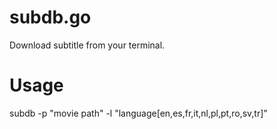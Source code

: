 subdb.go
========

Download subtitle from your terminal.

Usage
=====

subdb -p "movie path" -l "language[en,es,fr,it,nl,pl,pt,ro,sv,tr]"
